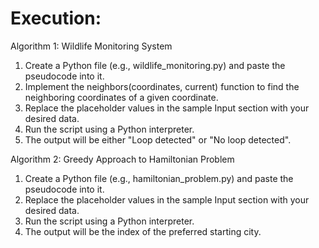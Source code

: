 # Execution:
Algorithm 1: Wildlife Monitoring System
1.	Create a Python file (e.g., wildlife_monitoring.py) and paste the pseudocode into it.
2.	Implement the neighbors(coordinates, current) function to find the neighboring coordinates of a given coordinate.
3.	Replace the placeholder values in the sample Input section with your desired data.
4.	Run the script using a Python interpreter.
5.	The output will be either "Loop detected" or "No loop detected".

Algorithm 2: Greedy Approach to Hamiltonian Problem
1.	Create a Python file (e.g., hamiltonian_problem.py) and paste the pseudocode into it.
2.	Replace the placeholder values in the sample Input section with your desired data.
3.	Run the script using a Python interpreter.
4.	The output will be the index of the preferred starting city.
